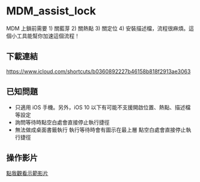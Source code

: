 # MDM_assist_lock
MDM 上鎖前需要 1) 關藍芽 2) 關熱點 3) 關定位 4) 安裝描述檔，流程很麻煩。這個小工具能幫你加速這個流程！

## 下載連結
https://www.icloud.com/shortcuts/b0360892227b46158b818f2913ae3063

## 已知問題
- 只適用 iOS 手機。另外，iOS 10 以下有可能不支援開啟位置、熱點、描述檔等設定  
- 詢問等待時點空白處會直接停止執行捷徑  
- 無法做成桌面書籤執行 執行等待時會有圖示在最上層 點空白處會直接停止執行捷徑  

## 操作影片
[點我觀看示範影片](https://drive.google.com/file/d/18A1ZEbrmPES825TPOoUT3ryPZbcBkJE9/view?usp=sharing)
